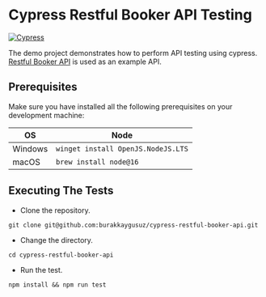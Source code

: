 # Cypress Restful Booker API Testing

[![Cypress](https://img.shields.io/npm/v/cypress?color=33ff99&label=cypress&logo=cypress&style=for-the-badge)](https://www.cypress.io)

The demo project demonstrates how to perform API testing using cypress. [Restful Booker API](https://restful-booker.herokuapp.com) is used as an example API.

## Prerequisites

Make sure you have installed all the following prerequisites on your development machine:

| OS      | Node                                       |
|---------|--------------------------------------------|
| Windows | `winget install OpenJS.NodeJS.LTS`         |
| macOS   | `brew install node@16`                     |

## Executing The Tests

- Clone the repository.

```shell
git clone git@github.com:burakkaygusuz/cypress-restful-booker-api.git
```

- Change the directory.

```shell
cd cypress-restful-booker-api
```

- Run the test.

```shell
npm install && npm run test
```
